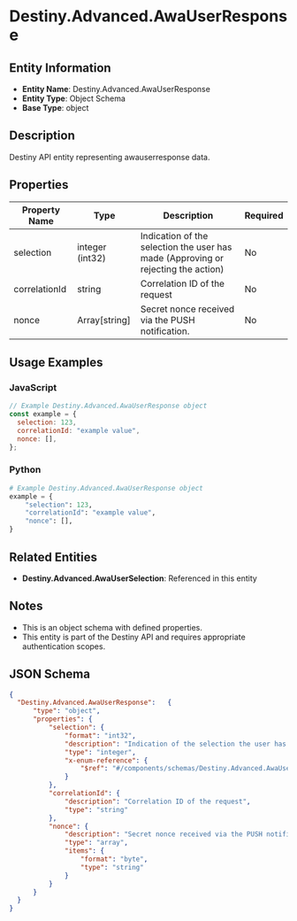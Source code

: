 # Destiny.Advanced.AwaUserResponse

## Entity Information
- **Entity Name**: Destiny.Advanced.AwaUserResponse
- **Entity Type**: Object Schema
- **Base Type**: object

## Description
Destiny API entity representing awauserresponse data.

## Properties

| Property Name | Type | Description | Required |
|---------------|------|-------------|----------|
| selection | integer (int32) | Indication of the selection the user has made (Approving or rejecting the action) | No |
| correlationId | string | Correlation ID of the request | No |
| nonce | Array[string] | Secret nonce received via the PUSH notification. | No |

## Usage Examples

### JavaScript
```javascript
// Example Destiny.Advanced.AwaUserResponse object
const example = {
  selection: 123,
  correlationId: "example value",
  nonce: [],
};
```

### Python
```python
# Example Destiny.Advanced.AwaUserResponse object
example = {
    "selection": 123,
    "correlationId": "example value",
    "nonce": [],
}
```

## Related Entities
- **Destiny.Advanced.AwaUserSelection**: Referenced in this entity

## Notes
- This is an object schema with defined properties.
- This entity is part of the Destiny API and requires appropriate authentication scopes.

## JSON Schema
```json
{
  "Destiny.Advanced.AwaUserResponse":   {
      "type": "object",
      "properties": {
          "selection": {
              "format": "int32",
              "description": "Indication of the selection the user has made (Approving or rejecting the action)",
              "type": "integer",
              "x-enum-reference": {
                  "$ref": "#/components/schemas/Destiny.Advanced.AwaUserSelection"
              }
          },
          "correlationId": {
              "description": "Correlation ID of the request",
              "type": "string"
          },
          "nonce": {
              "description": "Secret nonce received via the PUSH notification.",
              "type": "array",
              "items": {
                  "format": "byte",
                  "type": "string"
              }
          }
      }
  }
}
```

